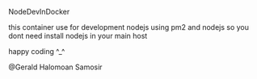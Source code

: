NodeDevInDocker

this container use for development nodejs using 
pm2 and nodejs so you dont need install nodejs in your main host

happy coding ^_^

@Gerald Halomoan Samosir